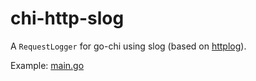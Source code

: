# chi-http-slog

A `RequestLogger` for go-chi using slog (based on [httplog](https://github.com/go-chi/httplog)).

Example: [main.go](./example/main.go)